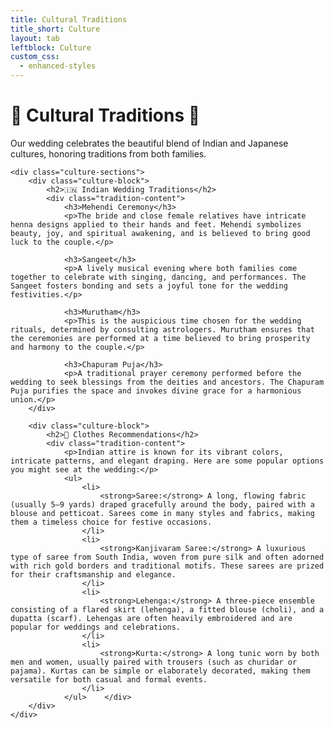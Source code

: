 ```yaml
---
title: Cultural Traditions
title_short: Culture
layout: tab
leftblock: Culture
custom_css:
  - enhanced-styles
---
```


<div class="culture-page">
    <div class="culture-intro">
        <h1>🌸 Cultural Traditions 🪷</h1>
        <p>Our wedding celebrates the beautiful blend of Indian and Japanese cultures, honoring traditions from both families.</p>
    </div>

    <div class="culture-sections">
        <div class="culture-block">
            <h2>🇮🇳 Indian Wedding Traditions</h2>
            <div class="tradition-content">
                <h3>Mehendi Ceremony</h3>
                <p>The bride and close female relatives have intricate henna designs applied to their hands and feet. Mehendi symbolizes beauty, joy, and spiritual awakening, and is believed to bring good luck to the couple.</p>

                <h3>Sangeet</h3>
                <p>A lively musical evening where both families come together to celebrate with singing, dancing, and performances. The Sangeet fosters bonding and sets a joyful tone for the wedding festivities.</p>

                <h3>Murutham</h3>
                <p>This is the auspicious time chosen for the wedding rituals, determined by consulting astrologers. Murutham ensures that the ceremonies are performed at a time believed to bring prosperity and harmony to the couple.</p>

                <h3>Chapuram Puja</h3>
                <p>A traditional prayer ceremony performed before the wedding to seek blessings from the deities and ancestors. The Chapuram Puja purifies the space and invokes divine grace for a harmonious union.</p>
        </div>

        <div class="culture-block">
            <h2>🌺 Clothes Recommendations</h2>
            <div class="tradition-content">
                <p>Indian attire is known for its vibrant colors, intricate patterns, and elegant draping. Here are some popular options you might see at the wedding:</p>
                <ul>
                    <li>
                        <strong>Saree:</strong> A long, flowing fabric (usually 5–9 yards) draped gracefully around the body, paired with a blouse and petticoat. Sarees come in many styles and fabrics, making them a timeless choice for festive occasions.
                    </li>
                    <li>
                        <strong>Kanjivaram Saree:</strong> A luxurious type of saree from South India, woven from pure silk and often adorned with rich gold borders and traditional motifs. These sarees are prized for their craftsmanship and elegance.
                    </li>
                    <li>
                        <strong>Lehenga:</strong> A three-piece ensemble consisting of a flared skirt (lehenga), a fitted blouse (choli), and a dupatta (scarf). Lehengas are often heavily embroidered and are popular for weddings and celebrations.
                    </li>
                    <li>
                        <strong>Kurta:</strong> A long tunic worn by both men and women, usually paired with trousers (such as churidar or pajama). Kurtas can be simple or elaborately decorated, making them versatile for both casual and formal events.
                    </li>
                </ul>    </div>
        </div>
    </div>
</div>
